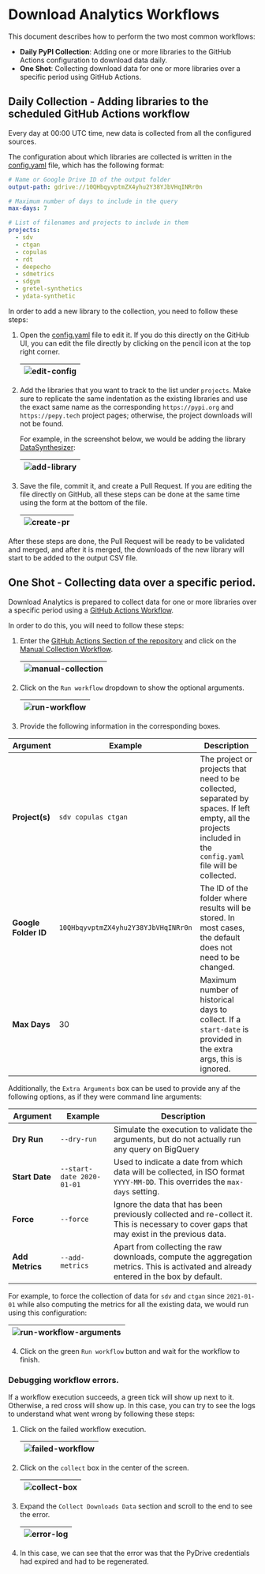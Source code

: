 # Download Analytics Workflows

This document describes how to perform the two most common workflows:

- **Daily PyPI Collection**: Adding one or more libraries to the GitHub Actions configuration
  to download data daily.
- **One Shot**: Collecting download data for one or more libraries over a specific period
  using GitHub Actions.

## Daily Collection - Adding libraries to the scheduled GitHub Actions workflow

Every day at 00:00 UTC time, new data is collected from all the configured sources.

The configuration about which libraries are collected is written in the [config.yaml](
../config.yaml) file, which has the following format:

```yaml
# Name or Google Drive ID of the output folder
output-path: gdrive://10QHbqyvptmZX4yhu2Y38YJbVHqINRr0n

# Maximum number of days to include in the query
max-days: 7

# List of filenames and projects to include in them
projects:
  - sdv
  - ctgan
  - copulas
  - rdt
  - deepecho
  - sdmetrics
  - sdgym
  - gretel-synthetics
  - ydata-synthetic
```

In order to add a new library to the collection, you need to follow these steps:

1. Open the [config.yaml](../config.yaml) file to edit it. If you do this directly on the GitHub
   UI, you can edit the file directly by clicking on the pencil icon at the top right corner.

   | ![edit-config](imgs/edit-config.png "Edit the config.yaml file") |
   | - |

2. Add the libraries that you want to track to the list under `projects`. Make sure to replicate
   the same indentation as the existing libraries and use the exact same name as the corresponding
   `https://pypi.org` and `https://pepy.tech` project pages; otherwise, the project downloads
   will not be found.

   For example, in the screenshot below, we would be adding the library [DataSynthesizer](
   https://pypi.org/project/DataSynthesizer/):

   | ![add-library](imgs/add-library.png "Add a new library to the list") |
   | - |

3. Save the file, commit it, and create a Pull Request. If you are editing the file directly
   on GitHub, all these steps can be done at the same time using the form at the bottom of
   the file.

   | ![create-pr](imgs/create-pr.png "Create a Pull Request") |
   | - |

After these steps are done, the Pull Request will be ready to be validated and merged, and
after it is merged, the downloads of the new library will start to be added to the output CSV file.

## One Shot - Collecting data over a specific period.

Download Analytics is prepared to collect data for one or more libraries over a specific period
using a [GitHub Actions Workflow](https://github.com/datacebo/pymetrics/actions/workflows/manual.yaml).

In order to do this, you will need to follow these steps:

1. Enter the [GitHub Actions Section of the repository](https://github.com/datacebo/pymetrics/actions)
   and click on the [Manual Collection Workflow](https://github.com/datacebo/pymetrics/actions/workflows/manual.yaml).

   | ![manual-collection](imgs/manual-collection.png "Manual Collection Workflow") |
   | - |

2. Click on the `Run workflow` dropdown to show the optional arguments.

   | ![run-workflow](imgs/run-workflow.png "Run Workflow") |
   | - |

3. Provide the following information in the corresponding boxes.

| Argument | Example | Description |
| -------- | ------- | ----------- |
| **Project(s)** | `sdv copulas ctgan` | The project or projects that need to be collected, separated by spaces. If left empty, all the projects included in the `config.yaml` file will be collected. |
| **Google Folder ID** | `10QHbqyvptmZX4yhu2Y38YJbVHqINRr0n` | The ID of the folder where results will be stored. In most cases, the default does not need to be changed. |
| **Max Days** | 30 | Maximum number of historical days to collect. If a `start-date` is provided in the extra args, this is ignored. |

Additionally, the `Extra Arguments` box can be used to provide any af the following options,
as if they were command line arguments:

| Argument | Example | Description |
| -------- | ------- | ----------- |
| **Dry Run** | `--dry-run` | Simulate the execution to validate the arguments, but do not actually run any query on BigQuery |
| **Start Date** | `--start-date 2020-01-01` | Used to indicate a date from which data will be collected, in ISO format `YYYY-MM-DD`. This overrides the `max-days` setting. |
| **Force** | `--force` | Ignore the data that has been previously collected and re-collect it. This is necessary to cover gaps that may exist in the previous data. |
| **Add Metrics** | `--add-metrics` | Apart from collecting the raw downloads, compute the aggregation metrics. This is activated and already entered in the box by default. |

For example, to force the collection of data for `sdv` and `ctgan` since `2021-01-01` while also
computing the metrics for all the existing data, we would run using this configuration:

   | ![run-workflow-arguments](imgs/run-workflow-arguments.png "Run Workflow Arguments") |
   | - |

4. Click on the green `Run workflow` button and wait for the workflow to finish.


### Debugging workflow errors.

If a workflow execution succeeds, a green tick will show up next to it. Otherwise, a red cross
will show up. In this case, you can try to see the logs to understand what went wrong by
following these steps:

1. Click on the failed workflow execution.

   | ![failed-workflow](imgs/failed-workflow.png "Failed Workflow") |
   | - |

2. Click on the `collect` box in the center of the screen.

   | ![collect-box](imgs/collect-box.png "Collect Box") |
   | - |

3. Expand the `Collect Downloads Data` section and scroll to the end to see the error.

   | ![error-log](imgs/error-log.png "Error Log") |
   | - |

4. In this case, we can see that the error was that the PyDrive credentials had expired and had
   to be regenerated.

